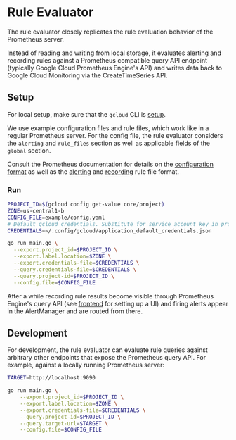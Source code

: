 # Rule Evaluator

The rule evaluator closely replicates the rule evaluation behavior of the Prometheus server.

Instead of reading and writing from local storage, it evaluates alerting and recording rules
against a Prometheus compatible query API endpoint (typically Google Cloud Prometheus Engine's API)
and writes data back to Google Cloud Monitoring via the CreateTimeSeries API.

## Setup

For local setup, make sure that the `gcloud` CLI is [setup](https://cloud.google.com/sdk/docs/quickstart).

We use example configuration files and rule files, which work like in a regular Prometheus server.
For the config file, the rule evaluator considers the `alerting` and `rule_files` section as well as applicable fields of the `global` section.

Consult the Prometheus documentation for details on the [configuration format](https://prometheus.io/docs/prometheus/latest/configuration/configuration) as well as the [alerting](https://prometheus.io/docs/prometheus/latest/configuration/alerting_rules/) and [recording](https://prometheus.io/docs/prometheus/latest/configuration/recording_rules/) rule file format.

### Run

```bash
PROJECT_ID=$(gcloud config get-value core/project)
ZONE=us-central1-b
CONFIG_FILE=example/config.yaml
# Default gcloud credentials. Substitute for service account key in production.
CREDENTIALS=~/.config/gcloud/application_default_credentials.json
```

```bash
go run main.go \
  --export.project_id=$PROJECT_ID \
  --export.label.location=$ZONE \
  --export.credentials-file=$CREDENTIALS \
  --query.credentials-file=$CREDENTIALS \
  --query.project-id=$PROJECT_ID \
  --config.file=$CONFIG_FILE
```

After a while recording rule results become visible through Prometheus Engine's query
API (see [frontend]("../frontend/README.md") for setting up a UI) and firing alerts appear
in the AlertManager and are routed from there.

## Development

For development, the rule evaluator can evaluate rule queries against arbitrary other
endpoints that expose the Prometheus query API. For example, against a locally running
Prometheus server:

```bash
TARGET=http://localhost:9090
```

```bash
go run main.go \
    --export.project_id=$PROJECT_ID \
    --export.label.location=$ZONE \
    --export.credentials-file=$CREDENTIALS \
    --query.project-id=$PROJECT_ID \
    --query.target-url=$TARGET \
    --config.file=$CONFIG_FILE
```